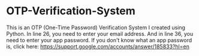 # OTP-Verification-System
This is an OTP (One-Time Password) Verification System I created using Python. 
In line 26, you need to enter your email address. 
And in line 36, you need to enter your app password. 
If you don't know what an app password is, click here: https://support.google.com/accounts/answer/185833?hl=en
